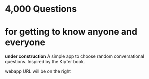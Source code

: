 # 4,000 Questions 
# for getting to know anyone and everyone
**under construction**
A simple app to choose random conversational questions. Inspired by the Kipfer book.

webapp URL will be on the right
